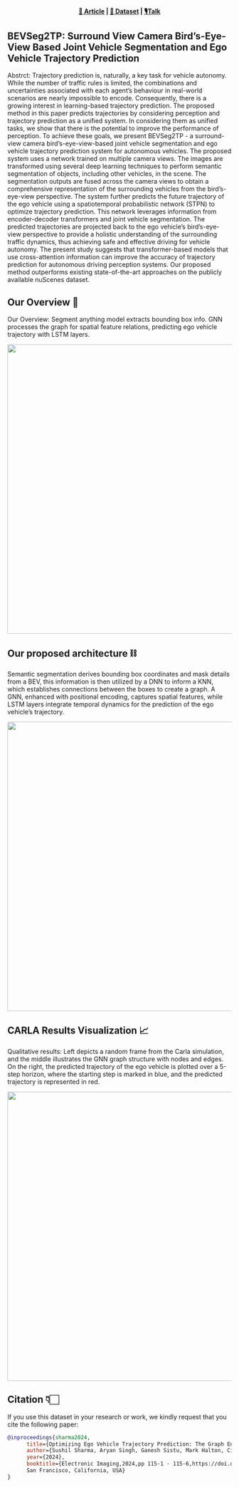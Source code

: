 

<p align="center">
    <h4 align="center"><a href="https://library.imaging.org/ei/articles/36/17/AVM-115">📑 Article</a>  | <a href="https://drive.google.com/drive/folders/1JPb64bGV88ymZkJrUBaKQg12tToZVF7T?usp=sharing">📂 Dataset</a> | <a href="https://docs.google.com/presentation/d/1R7yt0BJVVkZIXfyz3MIcuNJkGIw8Z_Vk/edit#slide=id.p1">🎙️Talk</a>    </h4> 
</p>

## BEVSeg2TP: Surround View Camera Bird’s-Eye-View Based Joint Vehicle Segmentation and Ego Vehicle Trajectory Prediction




Abstrct: Trajectory prediction is, naturally, a key task for vehicle autonomy. While the number of traffic rules is limited, the combinations and uncertainties associated with each agent’s behaviour in real-world scenarios are nearly impossible to encode. Consequently, there is a growing interest in learning-based trajectory prediction. The proposed method in this paper predicts trajectories by considering perception and trajectory prediction as a unified system. In considering them as unified tasks, we show that there is the potential to improve the performance of perception. To achieve these goals, we present BEVSeg2TP - a surround-view camera bird’s-eye-view-based joint vehicle segmentation and ego vehicle trajectory prediction system for autonomous vehicles. The proposed system uses a network trained on multiple camera views. The images are transformed using several deep learning techniques to perform semantic segmentation of objects, including other vehicles, in the scene. The segmentation outputs are fused across the camera views to obtain a comprehensive representation of the surrounding vehicles from the bird’s-eye-view perspective. The system further predicts the future trajectory of the ego vehicle using a spatiotemporal probabilistic network (STPN) to optimize trajectory prediction. This network leverages information from encoder-decoder transformers and joint vehicle segmentation. The predicted trajectories are projected back to the ego vehicle’s bird’s-eye-view perspective to provide a holistic understanding of the surrounding traffic dynamics, thus achieving safe and effective driving for vehicle autonomy. The present study suggests that transformer-based models that use cross-attention information can improve the accuracy of trajectory prediction for autonomous driving perception systems. Our proposed method outperforms existing state-of-the-art approaches on the publicly available nuScenes dataset.

## Our Overview 📑
Our Overview: Segment anything model extracts bounding box info. GNN processes the graph for spatial feature relations, predicting ego vehicle trajectory with LSTM layers.

<img src="https://github.com/sharmasushil/Optimizing-Ego-Vehicle-Trajectory-Prediction-The-Graph-Enhancement-Approach/assets/70905483/ad96c3e6-42d0-4553-8aea-fbcfac442e37" width ="650">


## Our proposed architecture ⛓️
Semantic segmentation derives bounding box coordinates and mask details from a BEV, this information is then utilized by a DNN to inform a KNN, which establishes connections between the boxes to create a graph. A GNN, enhanced with positional encoding, captures spatial features, while LSTM layers integrate temporal dynamics for the prediction of the ego vehicle’s trajectory.

<img src="https://github.com/sharmasushil/Optimizing-Ego-Vehicle-Trajectory-Prediction-The-Graph-Enhancement-Approach/assets/70905483/140fda00-482d-448f-bc57-663990356165" width = "650">

## CARLA Results Visualization 📈

Qualitative results: Left depicts a random frame from the Carla simulation, and the middle illustrates the GNN graph structure
with nodes and edges. On the right, the predicted trajectory of the ego vehicle is plotted over a 5-step horizon, where the starting step is
marked in blue, and the predicted trajectory is represented in red.


<img src="https://github.com/sharmasushil/Optimizing-Ego-Vehicle-Trajectory-Prediction-The-Graph-Enhancement-Approach/assets/70905483/b97c4dc1-cfe0-400d-a285-cc26e894ab6b" width ="650">

## Citation 👇🏻
If you use this dataset in your research or work, we kindly request that you cite the following paper:

```BibTeX
@inproceedings{sharma2024,
      title={Optimizing Ego Vehicle Trajectory Prediction: The Graph Enhancement Approach}, 
      author={Sushil Sharma, Aryan Singh, Ganesh Sistu, Mark Halton, Ciarán Eising},
      year={2024},
      booktitle={Electronic Imaging,2024,pp 115-1 - 115-6,https://doi.org/10.2352/EI.2024.36.17.AVM-115,
      San Francisco, California, USA}
}
```

